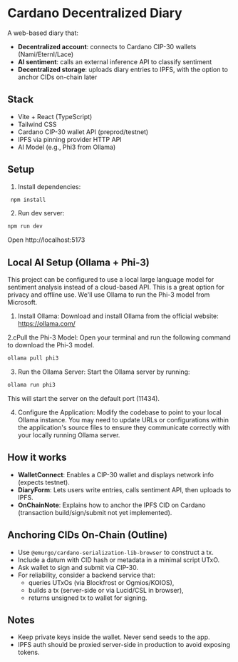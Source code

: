 # Cardano Decentralized Diary

A web-based diary that:
- **Decentralized account**: connects to Cardano CIP-30 wallets (Nami/Eternl/Lace)
- **AI sentiment**: calls an external inference API to classify sentiment
- **Decentralized storage**: uploads diary entries to IPFS, with the option to anchor CIDs on-chain later

## Stack
- Vite + React (TypeScript)
- Tailwind CSS
- Cardano CIP-30 wallet API (preprod/testnet)
- IPFS via pinning provider HTTP API
- AI Model (e.g., Phi3 from Ollama)

## Setup

1. Install dependencies:

```bash
 npm install 
```

2. Run dev server:

```bash
npm run dev
```

Open http://localhost:5173


##  Local AI Setup (Ollama + Phi-3)
This project can be configured to use a local large language model for sentiment analysis instead of a cloud-based API. This is a great option for privacy and offline use. We'll use Ollama to run the Phi-3 model from Microsoft.

1. Install Ollama: Download and install Ollama from the official website: https://ollama.com/

2.cPull the Phi-3 Model: Open your terminal and run the following command to download the Phi-3 model.


```bash
ollama pull phi3
```

3. Run the Ollama Server: Start the Ollama server by running:

```bash
ollama run phi3
```
This will start the server on the default port (11434).

4. Configure the Application: Modify the codebase to point to your local Ollama instance. You may need to update URLs or configurations within the application's source files to ensure they communicate correctly with your locally running Ollama server.




## How it works
- **WalletConnect**: Enables a CIP-30 wallet and displays network info (expects testnet).
- **DiaryForm**: Lets users write entries, calls sentiment API, then uploads to IPFS.
- **OnChainNote**: Explains how to anchor the IPFS CID on Cardano (transaction build/sign/submit not yet implemented).

## Anchoring CIDs On-Chain (Outline)
- Use `@emurgo/cardano-serialization-lib-browser` to construct a tx.
- Include a datum with CID hash or metadata in a minimal script UTxO.
- Ask wallet to sign and submit via CIP-30.
- For reliability, consider a backend service that:
  - queries UTxOs (via Blockfrost or Ogmios/KOIOS),
  - builds a tx (server-side or via Lucid/CSL in browser),
  - returns unsigned tx to wallet for signing.

## Notes
- Keep private keys inside the wallet. Never send seeds to the app.
- IPFS auth should be proxied server-side in production to avoid exposing tokens.
